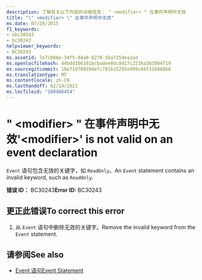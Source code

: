 ```yaml
---
description: 了解有关以下内容的详细信息： " <modifier> " 在事件声明中无效
title: "\" <modifier> \" 在事件声明中无效"
ms.date: 07/20/2015
f1_keywords:
- vbc30243
- bc30243
helpviewer_keywords:
- BC30243
ms.assetid: 7e7c886e-34f5-44a0-b278-5ba7354ea2ad
ms.openlocfilehash: 44bdd166101bcbadee8dc8417c2216a363994719
ms.sourcegitcommit: 10e719780594efc781b15295e499c66f316068b8
ms.translationtype: MT
ms.contentlocale: zh-CN
ms.lasthandoff: 02/14/2021
ms.locfileid: "100486454"
---
```

# <a name="modifier-is-not-valid-on-an-event-declaration"></a><span data-ttu-id="90440-103">" \<modifier> " 在事件声明中无效</span><span class="sxs-lookup"><span data-stu-id="90440-103">'\<modifier>' is not valid on an event declaration</span></span>

<span data-ttu-id="90440-104">`Event` 语句包含无效的关键字，如 `ReadOnly`。</span><span class="sxs-lookup"><span data-stu-id="90440-104">An `Event` statement contains an invalid keyword, such as `ReadOnly`.</span></span>  
  
 <span data-ttu-id="90440-105">**错误 ID：** BC30243</span><span class="sxs-lookup"><span data-stu-id="90440-105">**Error ID:** BC30243</span></span>  
  
## <a name="to-correct-this-error"></a><span data-ttu-id="90440-106">更正此错误</span><span class="sxs-lookup"><span data-stu-id="90440-106">To correct this error</span></span>  
  
1. <span data-ttu-id="90440-107">从 `Event` 语句中删除无效的关键字。</span><span class="sxs-lookup"><span data-stu-id="90440-107">Remove the invalid keyword from the `Event` statement.</span></span>  
  
## <a name="see-also"></a><span data-ttu-id="90440-108">请参阅</span><span class="sxs-lookup"><span data-stu-id="90440-108">See also</span></span>

- [<span data-ttu-id="90440-109">Event 语句</span><span class="sxs-lookup"><span data-stu-id="90440-109">Event Statement</span></span>](../language-reference/statements/event-statement.md)
